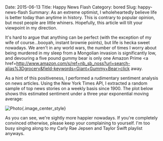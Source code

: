 Date: 2015-06-13
Title: Happy News Flash
Category: bored
Slug: happy-news-flash
Summary: As an extreme optimist, I wholeheartedly believe life is better today than anytime in history.  This is contrary to popular opinion, but most people are little whiners.  Hopefully, this article will tilt your viewpoint in my direction.

It's hard to argue that anything can be perfect (with the exception of my wife of course...booyah, instant brownie
points), but life is hecka sweet nowadays. We aren't in any world wars, the number of times I worry about being
murdered in my sleep from a Mongolian invasion is significantly low, and devouring a five pound gummy bear
is only one Amazon Prime
<a href=http://www.amazon.com/s/ref=nb_sb_noss?url=search-alias%3Dgrocery&field-keywords=Giant+Gummy+Bear>click</a> away.

As a hint of this positiveness, I performed a rudimentary sentiment analysis on news articles.
Using the New York Times API, I extracted a random sample of top news stories on a weekly basis since 1900. The plot
below shows this estimated sentiment under a three year exponential moving average:

![Photo]({attach}/assets/bored/2015/happy-news-flash.png){.image_center_style}

As you can see, we're sightly more happier nowadays. If you're completely convinced otherwise, please keep your 
complaining to yourself.  I'm too busy singing along to my Carly Rae Jepsen and Taylor Swift playlist anyways.